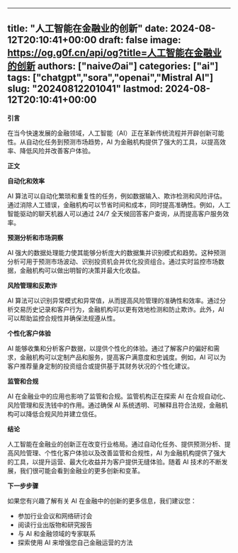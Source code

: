 
---
title: "人工智能在金融业的创新"
date: 2024-08-12T20:10:41+00:00
draft: false
image: https://og.g0f.cn/api/og?title=人工智能在金融业的创新
authors: ["naiveのai"]
categories: ["ai"]
tags: ["chatgpt","sora","openai","Mistral AI"]
slug: "20240812201041"
lastmod: 2024-08-12T20:10:41+00:00
---
**引言**

在当今快速发展的金融领域，人工智能（AI）正在革新传统流程并开辟创新可能性。从自动化任务到预测市场趋势，AI 为金融机构提供了强大的工具，以提高效率、降低风险并改善客户体验。

**正文**

**自动化和效率**

AI 算法可以自动化繁琐和重复性的任务，例如数据输入、欺诈检测和风险评估。通过消除人工错误，金融机构可以节省时间和成本，同时提高准确性。例如，人工智能驱动的聊天机器人可以通过 24/7 全天候回答客户查询，从而提高客户服务效率。

**预测分析和市场洞察**

AI 强大的数据处理能力使其能够分析庞大的数据集并识别模式和趋势。这种预测分析可用于预测市场波动、识别投资机会并优化投资组合。通过实时监控市场数据，金融机构可以做出明智的决策并最大化收益。

**风险管理和反欺诈**

AI 算法可以识别异常模式和异常值，从而提高风险管理的准确性和效率。通过分析交易历史记录和客户行为，金融机构可以更有效地检测和防止欺诈。此外，AI 可以帮助监控合规性并确保法规遵从性。

**个性化客户体验**

AI 能够收集和分析客户数据，以提供个性化的体验。通过了解客户的偏好和需求，金融机构可以定制产品和服务，提高客户满意度和忠诚度。例如，AI 可以为客户推荐量身定制的投资组合或提供基于其财务状况的个性化建议。

**监管和合规**

AI 在金融业中的应用也影响了监管和合规。监管机构正在探索 AI 在合规自动化、风险管理和反洗钱中的作用。通过确保 AI 系统透明、可解释且符合法规，金融机构可以降低合规风险并建立信任。

**结论**

人工智能在金融业的创新正在改变行业格局。通过自动化任务、提供预测分析、提高风险管理、个性化客户体验以及改善监管和合规性，AI 为金融机构提供了强大的工具，以提升运营、最大化收益并为客户提供无缝体验。随着 AI 技术的不断发展，我们很可能会看到金融业的更多创新和变革。

**下一步步骤**

如果您有兴趣了解有关 AI 在金融中的创新的更多信息，我们建议您：

* 参加行业会议和网络研讨会
* 阅读行业出版物和研究报告
* 与 AI 和金融领域的专家联系
* 探索使用 AI 来增强您自己金融运营的方法